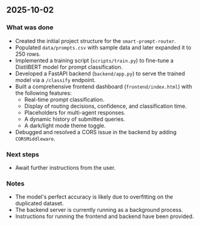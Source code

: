 ## 2025-10-02

### What was done
- Created the initial project structure for the `smart-prompt-router`.
- Populated `data/prompts.csv` with sample data and later expanded it to 250 rows.
- Implemented a training script (`scripts/train.py`) to fine-tune a DistilBERT model for prompt classification.
- Developed a FastAPI backend (`backend/app.py`) to serve the trained model via a `/classify` endpoint.
- Built a comprehensive frontend dashboard (`frontend/index.html`) with the following features:
    - Real-time prompt classification.
    - Display of routing decisions, confidence, and classification time.
    - Placeholders for multi-agent responses.
    - A dynamic history of submitted queries.
    - A dark/light mode theme toggle.
- Debugged and resolved a CORS issue in the backend by adding `CORSMiddleware`.

### Next steps
- Await further instructions from the user.

### Notes
- The model's perfect accuracy is likely due to overfitting on the duplicated dataset.
- The backend server is currently running as a background process.
- Instructions for running the frontend and backend have been provided.
